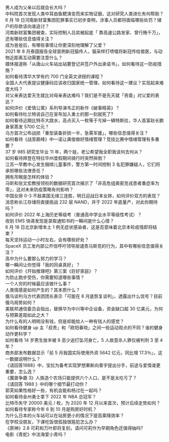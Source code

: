男人成为父亲以后就会长大吗？  
中科院首次发现人类中耳由鱼鳃演变而来实物证据，这对研究人类进化有何帮助？  
6 月 18 日河南新财富集团犯罪事实已初步查明，涉事人员都将面临哪些处罚？储户的存款该向谁追讨？  
河南新财富集团被查，实际控制人吕奕被起底「 靠高速公路发家、曾行贿千万」，还有哪些信息值得关注？  
成为爸爸后，有哪些事情让你更深刻地理解了父爱？  
2021 年 8 月泰国报告全球首例新冠猫传人，猫采样打喷嚏将新冠传给兽医，与动物近距离互动需要注意什么？  
媒体报道称「从唐山火车站出站要登记并签户外出承诺书」，如何看待这一防疫措施？  
如何看待清华大学有约 700 门全英文讲授的课程？  
全国人大代表提议健康码应该收归国家统一管理，如何看待这一建议？实现起来难度大吗？  
对父亲表达爱天生就比对母亲表达难吗？我们是不是先天就「吝啬」对父爱的表达？  
如何评价《爱情公寓》系列导演韦正的新作《破事精英》？  
如何看待杜兰特说自己在宣布加入勇士的那一刻就死了?  
如何看待近期比特币大跳水，高点买入一枚等于亏掉一辆特斯拉，华人首富赵长鹏身家蒸发 5700 亿元？  
乌方首次公布战损「重型装备折损一半，急需军援」，哪些信息值得关注？  
如何看待《战至巅峰》中一诺让龚俊做好情绪管理？竞技比赛中情绪管理有多重要？  
37 岁 985 研究生毕业 11 年，两个娃，老公希望我全职我该何去何从？  
如何看待拜登在特拉华州度假期间骑行时突然摔倒？  
江苏一早教中心发生捆绑儿童事件，警方第一时间控制  3 名犯罪嫌疑人，它们将承担哪些法律责任？  
拥有吊眼是怎样的体验？  
马昕和张文宏教授领衔的数据研究首次揭示了「非高危组奥密克戎患者重症率为零」，这对未来防疫策略有何影响？  
中国女排 0-3 不敌美国无缘三连胜，明日迎战日本女排，如何评价双方的表现？  
消息称长江存储将直接挑战 232 层 NAND，并于 2022 年底量产，对此你期待吗？  
如何评价 2022 年上海历史等级考（普通高中学业水平等级性考试）？  
收到 EMS 快递发现是录取通知书的一瞬间是什么心情？  
6 月 18 日北京新增本土 1 例无症状感染者，这是否意味着北京本轮疫情即将结束？  
每天坚持运动一小时左右，会有哪些好处？  
SpaceX 员工发内部公开信呼吁领导层谴责马斯克的行为，其中有哪些信息值得关注？  
高中为什么要那么努力的学习？  
哪一瞬间让你觉得「我的同桌真好」？  
如何评价《开始推理吧》第三案《巨好家庭》？  
为防止跑步受伤，你需要知道哪些事情？  
一个人穷的时候最应该做什么事？  
人类情感是如何产生的？其本质什么？  
俄乌谈判乌方代表团团长表示「可能在 8 月底恢复谈判」，透露出什么信号？目前俄乌局势如何？  
美联邦通信委员会指出，替换华为中兴等中企设备，资金缺口超 30 亿美元，为何与预算差距如此之大？  
为什么有的人明明没有钱，但是却能给人一种有钱人的感觉？  
如何看待健身 up 主「叔贵」和「欧阳春晓」之间一些运动观点的不同？谁的健身动作更科学？  
如何看待 14 岁男生放羊被 8 恶少追打坠河身亡，5 人故意杀人罪仅被判刑 3 至 4 年？  
商务部发布数据显示「前 5 月我国实际使用外资 5642 亿元，同比增 17.3％」，这一数据说明什么？  
《请回答1988》中，宝拉为备考实现梦想果断向善宇提出分手，前途与爱情谁更重要，怎么选？  
《魔兽争霸 3》人族造个农场只能提供六个人口，是不是太吃亏了？  
《请回答 1988 》中的哪个细节最打动你？  
郭芙如果性格好一些，有机会能和杨过在一起吗？  
如何看待金州勇士拿下 2022 年 NBA 总冠军？  
比特币失守 20000 美元 / 枚，为 2020 年 12 月以来首次，预计后续走势如何？  
如何看待专家称今年 6 到 10 月是购房好时机？  
为什么日本的火车站可以在站房更小的情况下提高乘降效率？  
在学校没朋友，下课吃饭很孤独很尴尬怎么办？  
《原神》2.8 可莉和万叶即将复刻，请问可莉作为早期角色还值得抽吗?  
电影《青蛇》中法海爱小青吗？  
